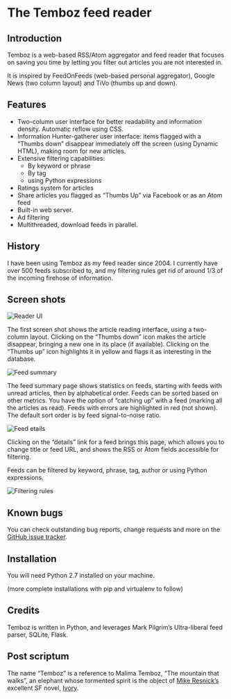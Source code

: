 # The Temboz feed reader

## Introduction

Temboz is a web-based RSS/Atom aggregator and feed reader that focuses on saving you time by letting you filter out articles you are not interested in.

It is inspired by FeedOnFeeds (web-based personal aggregator), Google News (two column layout) and TiVo (thumbs up and down).

## Features

* Two-column user interface for better readability and information density. Automatic reflow using CSS.
* Information Hunter-gatherer user interface: items flagged with a “Thumbs down” disappear immediately off the screen (using Dynamic HTML), making room for new articles.
* Extensive filtering capabilities:
  * By keyword or phrase
  * By tag
  * using Python expressions
* Ratings system for articles
* Share articles you flagged as “Thumbs Up” via Facebook or as an Atom feed
* Built-in web server.
* Ad filtering
* Multithreaded, download feeds in parallel.

## History

I have been using Temboz as my feed reader since 2004. I currently have over 500 feeds subscribed to, and my filtering rules get rid of around 1/3 of the incoming firehose of information.

## Screen shots

![Reader UI](https://majid.info/blog/wp-content/uploads/2004/03/t1.gif)

The first screen shot shows the article reading interface, using a two-column layout. Clicking on the “Thumbs down” icon makes the article disappear, bringing a new one in its place (if available). Clicking on the “Thumbs up” icon highlights it in yellow and flags it as interesting in the database.

![Feed summary](https://majid.info/blog/wp-content/uploads/2004/03/t2.gif)

The feed summary page shows statistics on feeds, starting with feeds with unread articles, then by alphabetical order. Feeds can be sorted based on other metrics. You have the option of “catching up” with a feed (marking all the articles as read). Feeds with errors are highlighted in red (not shown). The default sort order is by feed signal-to-noise ratio.

![Feed etails](https://majid.info/blog/wp-content/uploads/2004/03/t4.gif)

Clicking on the “details” link for a feed brings this page, which allows you to change title or feed URL, and shows the RSS or Atom fields accessible for filtering.

Feeds can be filtered by keyword, phrase, tag, author or using Python expressions.

![Filtering rules](https://majid.info/blog/wp-content/uploads/2004/03/t3.gif)

## Known bugs

You can check outstanding bug reports, change requests and more on the [GitHub issue tracker](https://github.com/fazalmajid/temboz/issues).

## Installation

You will need Python 2.7 installed on your machine.

(more complete installations with pip and virtualenv to follow)

## Credits

Temboz is written in Python, and leverages Mark Pilgrim’s Ultra-liberal feed parser, SQLite, Flask.

## Post scriptum

The name “Temboz” is a reference to Malima Temboz, “The mountain that walks”, an elephant whose tormented spirit is the object of [Mike Resnick’s](http://mikeresnick.com/) excellent SF novel, [Ivory](http://www.penguinrandomhouse.com/books/231473/ivory-by-mike-resnick/9781591025467).
